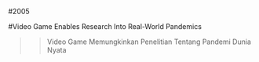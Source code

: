 #2005

#Video Game Enables Research Into Real-World Pandemics
>>Video Game Memungkinkan Penelitian Tentang Pandemi Dunia Nyata

